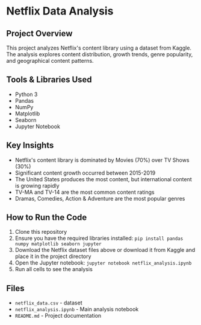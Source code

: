 # Netflix Data Analysis

## Project Overview
This project analyzes Netflix's content library using a dataset from Kaggle. The analysis explores content distribution, growth trends, genre popularity, and geographical content patterns.

## Tools & Libraries Used
- Python 3
- Pandas
- NumPy
- Matplotlib
- Seaborn
- Jupyter Notebook

## Key Insights
- Netflix's content library is dominated by Movies (70%) over TV Shows (30%)
- Significant content growth occurred between 2015-2019
- The United States produces the most content, but international content is growing rapidly
- TV-MA and TV-14 are the most common content ratings
- Dramas, Comedies, Action & Adventure are the most popular genres

## How to Run the Code
1. Clone this repository
2. Ensure you have the required libraries installed: `pip install pandas numpy matplotlib seaborn jupyter`
3. Download the Netflix dataset files above or download it from Kaggle and place it in the project directory
4. Open the Jupyter notebook: `jupyter notebook netflix_analysis.ipynb`
5. Run all cells to see the analysis

## Files
- `netflix_data.csv` - dataset
- `netflix_analysis.ipynb` - Main analysis notebook
- `README.md` - Project documentation
